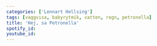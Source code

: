 ```yaml
---
categories: ['Lennart Hellsing']
tags: [vaggvisa, babyrytmik, vatten, regn, petronella]
title: 'Hej, sa Petronella'
spotify_id: 
youtube_id: 
---
```


